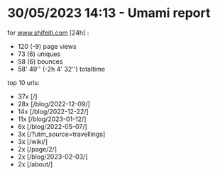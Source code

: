 # 30/05/2023 14:13 - Umami report
for www.shifeiti.com [24h] :

 - 120 (-9) page views
 - 73 (6) uniques
 - 58 (6) bounces
 - 58' 49'' (-2h 4' 32'') totaltime


top 10 urls:
 - 37x [/]
 - 28x [/blog/2022-12-09/]
 - 14x [/blog/2022-12-22/]
 - 11x [/blog/2023-01-12/]
 - 6x [/blog/2022-05-07/]
 - 3x [/?utm_source=travellings]
 - 3x [/wiki/]
 - 2x [/page/2/]
 - 2x [/blog/2023-02-03/]
 - 2x [/about/]


